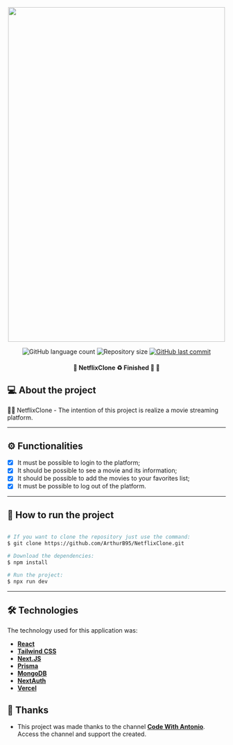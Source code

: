 <div align='center'>
<img src='[(https://user-images.githubusercontent.com/23248726/220005380-ede4fb14-0b8d-4582-a063-3cc4beeccfb7.png)' width='500' height='772' />
</div>

<p align="center">
  <img alt="GitHub language count" src="https://img.shields.io/github/languages/count/ArthurB95/NetflixClone?color=%2304D361">

  <img alt="Repository size" src="https://img.shields.io/github/repo-size/ArthurB95/NetflixClone">
  
  <a href="https://github.com/ArthurB95/NetflixClone/commits/master">
    <img alt="GitHub last commit" src="https://img.shields.io/github/last-commit/ArthurB95/NetflixClone">
  </a>
    
</p>

<h4 align="center"> 
	🚧  NetflixClone  ♻️ Finished 🚀 🚧
</h4>

## 💻 About the project

👨‍💻 NetflixClone - The intention of this project is realize a movie streaming platform.

---

## ⚙️ Functionalities

-   [x] It must be possible to login to the platform;
-   [x] It should be possible to see a movie and its information;
-   [x] It should be possible to add the movies to your favorites list;
-   [x] It must be possible to log out of the platform.

---

## 🚀 How to run the project

```bash

# If you want to clone the repository just use the command:
$ git clone https://github.com/ArthurB95/NetflixClone.git

# Download the dependencies:
$ npm install

# Run the project:
$ npx run dev
```

---

## 🛠 Technologies

The technology used for this application was:

-   **[React](https://react.dev/)**
-   **[Tailwind CSS](https://tailwindcss.com/)**
-   **[Next.JS](https://nextjs.org/)**
-   **[Prisma](https://www.prisma.io/)**
-   **[MongoDB](hhttps://www.mongodb.com/)**
-   **[NextAuth](https://next-auth.js.org/)**
-   **[Vercel](https://vercel.com/)**

## 💪 Thanks

-   This project was made thanks to the channel **[Code With Antonio](https://www.youtube.com/@codewithantonio)**. Access the channel and support the created.



